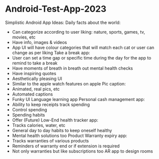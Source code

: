 # Android-Test-App-2023
Simplistic Android App Ideas:
Daily facts about the world: 
-	Can categorize according to user liking: nature, sports, games, tv, movies, etc
-	Have info, images & videos
-	 App UI will have colour categories that will match each cat or user can change as per liking
Take a break app:
-	User can set a time gap or specific time during the day for the app to remind to take a break
-	Have moments of breath in breath out mental health checks
-	Have inspiring quotes 
-	Aesthetically pleasing UI
-	Similar to the apple watch features on apple
Pic caption:
-	Animated, real pics, etc
-	Automated captions 
-	Funky UI
Language learning app
Personal cash management app:
-	Ability to keep receipts track spending
-	Control spending
-	Spending habits
-	Offer (Future)
Low-End health tracker app:
-	Tracks calories, water, etc
-	General day to day habits to keep oneself healthy
-	Mental health solutions too
Product Warranty expiry app:
-	Tracks warranties of various products
-	Reminders of warranty end or if extension is required 
-	Not only warranties but like subscriptions too
AR app to design rooms

